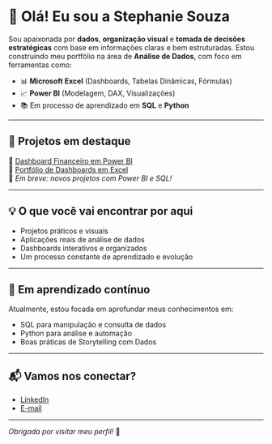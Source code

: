 # 👋 Olá! Eu sou a Stephanie Souza

Sou apaixonada por **dados**, **organização visual** e **tomada de decisões estratégicas** com base em informações claras e bem estruturadas. Estou construindo meu portfólio na área de **Análise de Dados**, com foco em ferramentas como:

- 📊 **Microsoft Excel** (Dashboards, Tabelas Dinâmicas, Fórmulas)
- 📈 **Power BI** (Modelagem, DAX, Visualizações)
- 📚 Em processo de aprendizado em **SQL** e **Python**

---

## 🚀 Projetos em destaque

🔹 [Dashboard Financeiro em Power BI](https://github.com/stephaniesouza25/PowerBI)  
🔹 [Portfólio de Dashboards em Excel](https://github.com/stephaniesouza25/ProjetosEmExcel)  
🔹 *Em breve: novos projetos com Power BI e SQL!*

---

## 💡 O que você vai encontrar por aqui

- Projetos práticos e visuais
- Aplicações reais de análise de dados
- Dashboards interativos e organizados
- Um processo constante de aprendizado e evolução

---

## 🌱 Em aprendizado contínuo

Atualmente, estou focada em aprofundar meus conhecimentos em:
- SQL para manipulação e consulta de dados
- Python para análise e automação
- Boas práticas de Storytelling com Dados

---

## 📬 Vamos nos conectar?

- [LinkedIn](https://www.linkedin.com/in/stephanie-souza-df/)  
- [E-mail](stephanie_souzadf@outlook.com)  

---

_Obrigada por visitar meu perfil!_ 💙
